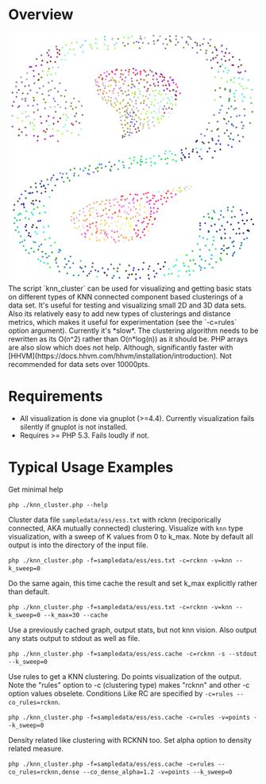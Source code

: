 Overview
========
<img src="/docs/plot_rcknn_k020_knn.gif" float="right">
The script `knn_cluster` can be used for visualizing and getting basic stats on different types of KNN connected component based clusterings of a data set. It's useful for testing and visualizing small 2D and 3D data sets. Also its relatively easy to add new types of clusterings and distance metrics, which makes it useful for experimentation (see the `-c=rules` option argument). Currently it's *slow*. The clustering algorithm needs to be rewritten as its O(n^2) rather than O(n*log(n)) as it should be. PHP arrays are also slow which does not help. Although, significantly faster with [HHVM](https://docs.hhvm.com/hhvm/installation/introduction). Not recommended for data sets over 10000pts.


Requirements
============

 * All visualization is done via gnuplot (>=4.4). Currently visualization fails silently if gnuplot is not installed.
 * Requires >= PHP 5.3. Fails loudly if not.

Typical Usage Examples
======================
Get minimal help

    php ./knn_cluster.php --help

Cluster data file `sampledata/ess/ess.txt` with rcknn (reciporically connected, AKA mutually connected) clustering.
Visualize with `knn` type visualization, with a sweep of K values from 0 to k_max. Note by default all output is into the directory of the input file.

    php ./knn_cluster.php -f=sampledata/ess/ess.txt -c=rcknn -v=knn --k_sweep=0

Do the same again, this time cache the result and set k_max explicitly rather than default.

    php ./knn_cluster.php -f=sampledata/ess/ess.txt -c=rcknn -v=knn --k_sweep=0 --k_max=30 --cache

Use a previously cached graph, output stats, but not knn vision. Also output any stats output to stdout as well as file.

    php ./knn_cluster.php -f=sampledata/ess/ess.cache -c=rcknn -s --stdout --k_sweep=0

Use rules to get a KNN clustering. Do points visualization of the output. Note the "rules" option to -c (clustering type) makes "rcknn" and other -c option values obselete.
Conditions Like RC are specified by `-c=rules --co_rules=rcknn`.

    php ./knn_cluster.php -f=sampledata/ess/ess.cache -c=rules -v=points --k_sweep=0

Density related like clustering with RCKNN too. Set alpha option to density related measure.

    php ./knn_cluster.php -f=sampledata/ess/ess.cache -c=rules --co_rules=rcknn,dense --co_dense_alpha=1.2 -v=points --k_sweep=0
